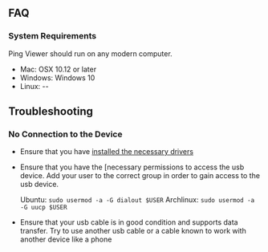 ## FAQ

### System Requirements

Ping Viewer should run on any modern computer.

- Mac: OSX 10.12 or later
- Windows: Windows 10
- Linux: --

## Troubleshooting

### No Connection to the Device

- Ensure that you have [installed the necessary drivers](home#installing-and-running-the-application)
- Ensure that you have the [necessary permissions to access the usb device. Add your user to the correct group in order to gain access to the usb device.

    Ubuntu: `sudo usermod -a -G dialout $USER`
    Archlinux: `sudo usermod -a -G uucp $USER`

- Ensure that your usb cable is in good condition and supports data transfer. Try to use another usb cable or a cable known to work with another device like a phone
